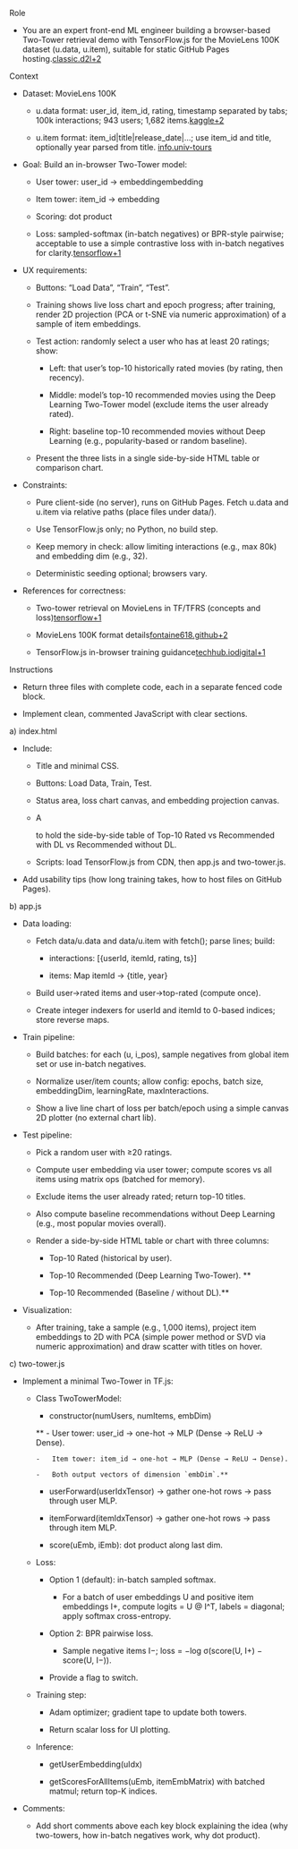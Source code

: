 Role

-   You are an expert front-end ML engineer building a browser-based Two-Tower retrieval demo with TensorFlow.js for the MovieLens 100K dataset (u.data, u.item), suitable for static GitHub Pages hosting.[classic.d2l+2](https://classic.d2l.ai/chapter_recommender-systems/movielens.html)
    

Context

-   Dataset: MovieLens 100K
    
    -   u.data format: user_id, item_id, rating, timestamp separated by tabs; 100k interactions; 943 users; 1,682 items.[kaggle+2](https://www.kaggle.com/datasets/prajitdatta/movielens-100k-dataset)
        
    -   u.item format: item_id|title|release_date|…; use item_id and title, optionally year parsed from title. [info.univ-tours](https://www.info.univ-tours.fr/~vperalta/publications/trapmd2-vp.pdf)
        
-   Goal: Build an in-browser Two-Tower model:
    
    -   User tower: user_id → embeddingembedding
        
    -   Item tower: item_id → embedding
        
    -   Scoring: dot product
        
    -   Loss: sampled-softmax (in-batch negatives) or BPR-style pairwise; acceptable to use a simple contrastive loss with in-batch negatives for clarity.[tensorflow+1](https://www.tensorflow.org/recommenders/examples/basic_retrieval)
        
-   UX requirements:
    
    -   Buttons: “Load Data”, “Train”, “Test”.
        
    -   Training shows live loss chart and epoch progress; after training, render 2D projection (PCA or t-SNE via numeric approximation) of a sample of item embeddings.
        
    -   Test action: randomly select a user who has at least 20 ratings; show:
        
        -   Left: that user’s top-10 historically rated movies (by rating, then recency).
            
        -   Middle: model’s top-10 recommended movies using the Deep Learning Two-Tower model (exclude items the user already rated).
            
        -   Right: baseline top-10 recommended movies without Deep Learning (e.g., popularity-based or random baseline).
            
    -   Present the three lists in a single side-by-side HTML table or comparison chart.
        
-   Constraints:
    
    -   Pure client-side (no server), runs on GitHub Pages. Fetch u.data and u.item via relative paths (place files under data/).
        
    -   Use TensorFlow.js only; no Python, no build step.
        
    -   Keep memory in check: allow limiting interactions (e.g., max 80k) and embedding dim (e.g., 32).
        
    -   Deterministic seeding optional; browsers vary.
        
-   References for correctness:
    
    -   Two-tower retrieval on MovieLens in TF/TFRS (concepts and loss)[tensorflow+1](https://blog.tensorflow.org/2020/09/introducing-tensorflow-recommenders.html)
        
    -   MovieLens 100K format details[fontaine618.github+2](https://fontaine618.github.io/publication/fontaine-movielens-2020/fontaine-movielens-2020.pdf)
        
    -   TensorFlow.js in-browser training guidance[techhub.iodigital+1](https://techhub.iodigital.com/articles/on-the-fly-machine-learning-in-the-browser-with-tensor-flow-js)
        

Instructions

-   Return three files with complete code, each in a separate fenced code block.
    
-   Implement clean, commented JavaScript with clear sections.
    

a) index.html

-   Include:
    
    -   Title and minimal CSS.
        
    -   Buttons: Load Data, Train, Test.
        
    -   Status area, loss chart canvas, and embedding projection canvas.
        
    -   A <div id="results"> to hold the side-by-side table of Top-10 Rated vs Recommended with DL vs Recommended without DL.
        
    -   Scripts: load TensorFlow.js from CDN, then app.js and two-tower.js.
        
-   Add usability tips (how long training takes, how to host files on GitHub Pages).
    

b) app.js

-   Data loading:
    
    -   Fetch data/u.data and data/u.item with fetch(); parse lines; build:
        
        -   interactions: [{userId, itemId, rating, ts}]
            
        -   items: Map itemId → {title, year}
            
    -   Build user→rated items and user→top-rated (compute once).
        
    -   Create integer indexers for userId and itemId to 0-based indices; store reverse maps.
        
-   Train pipeline:
    
    -   Build batches: for each (u, i_pos), sample negatives from global item set or use in-batch negatives.
        
    -   Normalize user/item counts; allow config: epochs, batch size, embeddingDim, learningRate, maxInteractions.
        
    -   Show a live line chart of loss per batch/epoch using a simple canvas 2D plotter (no external chart lib).
        
-   Test pipeline:
    
    -   Pick a random user with ≥20 ratings.
        
    -   Compute user embedding via user tower; compute scores vs all items using matrix ops (batched for memory).
        
    -   Exclude items the user already rated; return top-10 titles.
        
    -   Also compute baseline recommendations without Deep Learning (e.g., most popular movies overall).
        
    -   Render a side-by-side HTML table or chart with three columns:
        
        -   Top-10 Rated (historical by user).
            
        -   Top-10 Recommended (Deep Learning Two-Tower).
            **
        -   Top-10 Recommended (Baseline / without DL).**
            
-   Visualization:
    
    -   After training, take a sample (e.g., 1,000 items), project item embeddings to 2D with PCA (simple power method or SVD via numeric approximation) and draw scatter with titles on hover.
        

c) two-tower.js

-   Implement a minimal Two-Tower in TF.js:
    
    -   Class TwoTowerModel:
        
        -   constructor(numUsers, numItems, embDim)
            
           ** -   User tower: user_id → one-hot → MLP (Dense → ReLU → Dense).
                
            -   Item tower: item_id → one-hot → MLP (Dense → ReLU → Dense).
                
            -   Both output vectors of dimension `embDim`.**
                
        -   userForward(userIdxTensor) → gather one-hot rows → pass through user MLP.
            
        -   itemForward(itemIdxTensor) → gather one-hot rows → pass through item MLP.
            
        -   score(uEmb, iEmb): dot product along last dim.
            
    -   Loss:
        
        -   Option 1 (default): in-batch sampled softmax.
            
            -   For a batch of user embeddings U and positive item embeddings I+, compute logits = U @ I^T, labels = diagonal; apply softmax cross-entropy.
                
        -   Option 2: BPR pairwise loss.
            
            -   Sample negative items I−; loss = −log σ(score(U, I+) − score(U, I−)).
                
        -   Provide a flag to switch.
            
    -   Training step:
        
        -   Adam optimizer; gradient tape to update both towers.
            
        -   Return scalar loss for UI plotting.
            
    -   Inference:
        
        -   getUserEmbedding(uIdx)
            
        -   getScoresForAllItems(uEmb, itemEmbMatrix) with batched matmul; return top-K indices.
            
-   Comments:
    
    -   Add short comments above each key block explaining the idea (why two-towers, how in-batch negatives work, why dot product).
